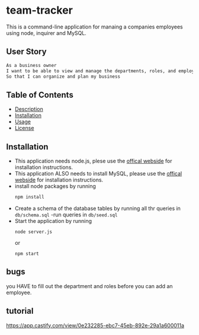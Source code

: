 # team-tracker

This is a command-line application for manaing a companies employees using node, inquirer and MySQL.

## User Story

```md
As a business owner
I want to be able to view and manage the departments, roles, and employees in my company
So that I can organize and plan my business
```

## Table of Contents
  * [Description](#description)
  * [Installation](#installation)
  * [Usage](#usage)
  * [License](#license)

## Installation
  - This application needs node.js, plese use the [offical webside](https://nodejs.ord/en/download/) for installation instructions.
  - This application ALSO needs to install MySQL, please use the [offical webside](https://www.mysql.com/downloads/) for installation instructions.
  - install node packages by running 
    ```bash
    npm install
    ```
  - Create a schema of the database tables by running all thr queries in ```db/schema.sql```
  -run queries in ```db/seed.sql```
  - Start the application by running
    ```
    node server.js
    ```
    or
    ```
    npm start
    ```
    
 ## bugs
 
 you HAVE to fill out the department and roles before you can add an employee.
 
 ## tutorial
 
 https://app.castify.com/view/0e232285-ebc7-45eb-892e-29a1a600011a
 
